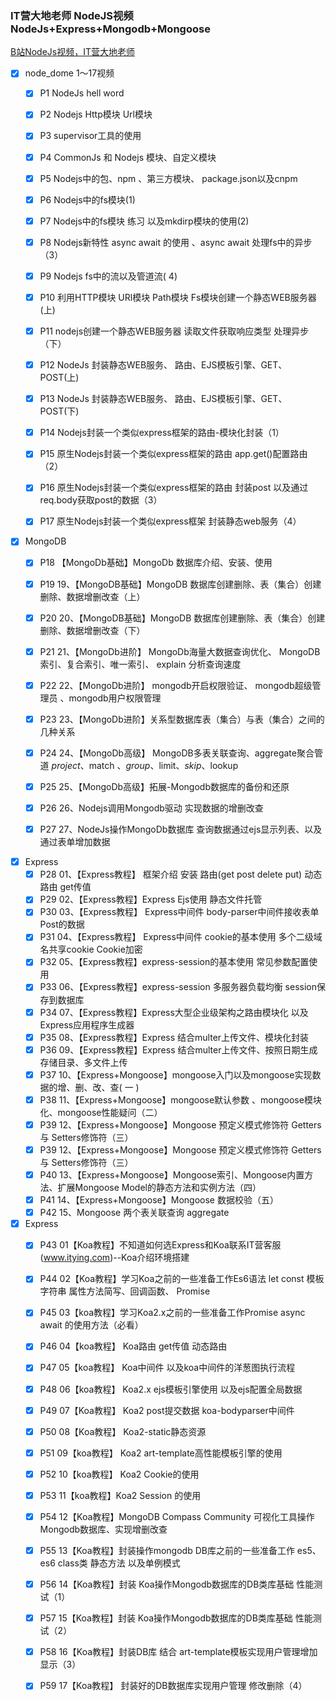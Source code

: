 ### IT营大地老师 NodeJS视频  NodeJs+Express+Mongodb+Mongoose

[B站NodeJs视频，IT营大地老师](https://www.bilibili.com/video/BV16f4y1U7oT?from=search&seid=10962676783387615835)

- [x] node_dome 1～17视频
  - [x] P1 NodeJs hell word

  - [x] P2 Nodejs Http模块 Url模块

  - [x] P3 supervisor工具的使用

  - [x] P4 CommonJs 和 Nodejs 模块、自定义模块

  - [x] P5 Nodejs中的包、npm 、第三方模块、 package.json以及cnpm

  - [x] P6 Nodejs中的fs模块(1)

  - [x] P7 Nodejs中的fs模块 练习 以及mkdirp模块的使用(2)

  - [x] P8 Nodejs新特性 async await 的使用 、async await 处理fs中的异步（3）

  - [x] P9 Nodejs fs中的流以及管道流( 4)

  - [x] P10 利用HTTP模块 URl模块 Path模块 Fs模块创建一个静态WEB服务器(上)

  - [x] P11 nodejs创建一个静态WEB服务器 读取文件获取响应类型 处理异步（下）

  - [x] P12 NodeJs 封装静态WEB服务、 路由、EJS模板引擎、GET、POST(上)

  - [x] P13 NodeJs 封装静态WEB服务、 路由、EJS模板引擎、GET、POST(下)

  - [x] P14 Nodejs封装一个类似express框架的路由-模块化封装（1）

  - [x] P15 原生Nodejs封装一个类似express框架的路由 app.get()配置路由（2）

  - [x] P16 原生Nodejs封装一个类似express框架的路由 封装post 以及通过req.body获取post的数据（3）

  - [x] P17 原生Nodejs封装一个类似express框架 封装静态web服务（4）

- [x] MongoDB
  - [x] P18 【MongoDb基础】MongoDb 数据库介绍、安装、使用

  - [x] P19 19、【MongoDB基础】MongoDB 数据库创建删除、表（集合）创建删除、数据增删改查（上）

  - [x] P20 20、【MongoDB基础】MongoDB 数据库创建删除、表（集合）创建删除、数据增删改查（下）

  - [x] P21 21、【MongoDb进阶】 MongoDb海量大数据查询优化、 MongoDB 索引、复合索引、唯一索引、 explain 分析查询速度

  - [x] P22 22、【MongoDb进阶】 mongodb开启权限验证、 mongodb超级管理员 、mongodb用户权限管理

  - [x] P23 23、【MongoDb进阶】关系型数据库表（集合）与表（集合）之间的几种关系

  - [x] P24 24、【MongoDb高级】 MongoDB多表关联查询、aggregate聚合管道 $project 、$match 、$group、$limit、$skip、$lookup

  - [x] P25 25、【MongoDb高级】拓展-Mongodb数据库的备份和还原

  - [x] P26 26、Nodejs调用Mongodb驱动 实现数据的增删改查

  - [x] P27 27、NodeJs操作MongoDb数据库 查询数据通过ejs显示列表、以及通过表单增加数据

- [x] Express
  - [x] P28 01、【Express教程】 框架介绍 安装 路由(get post delete put) 动态路由 get传值
  - [x] P29 02、【Express教程】Express Ejs使用 静态文件托管
  - [x] P30 03、【Express教程】 Express中间件 body-parser中间件接收表单Post的数据
  - [x] P31 04、【Express教程】 Express中间件 cookie的基本使用 多个二级域名共享cookie Cookie加密
  - [x] P32 05、【Express教程】express-session的基本使用 常见参数配置使用
  - [x] P33 06、【Express教程】express-session 多服务器负载均衡 session保存到数据库
  - [x] P34 07、【Express教程】Express大型企业级架构之路由模块化 以及Express应用程序生成器
  - [x] P35 08、【Express教程】Express 结合multer上传文件、模块化封装
  - [x] P36 09、【Express教程】Express 结合multer上传文件、按照日期生成存储目录、多文件上传
  - [x] P37 10、【Express+Mongoose】mongoose入门以及mongoose实现数据的增、删、改、查( 一 )
  - [x] P38 11、【Express+Mongoose】mongoose默认参数 、mongoose模块化、mongoose性能疑问（二）
  - [x] P39 12、【Express+Mongoose】Mongoose 预定义模式修饰符 Getters与 Setters修饰符（三）
  - [x] P39 12、【Express+Mongoose】Mongoose 预定义模式修饰符 Getters与 Setters修饰符（三）
  - [x] P40 13、【Express+Mongoose】Mongoose索引、Mongoose内置方法、扩展Mongoose Model的静态方法和实例方法（四）
  - [x] P41 14、【Express+Mongoose】Mongoose 数据校验（五）
  - [x] P42 15、Mongoose 两个表关联查询 aggregate

- [x] Express
  - [x] P43 01【Koa教程】不知道如何选Express和Koa联系IT营客服(www.itying.com)--Koa介绍环境搭建


  - [x] P44 02【Koa教程】学习Koa之前的一些准备工作Es6语法 let const 模板字符串 属性方法简写、回调函数、 Promise
  - [x] P45 03【koa教程】学习Koa2.x之前的一些准备工作Promise async await 的使用方法（必看） 


  - [x] P46 04【koa教程】 Koa路由 get传值 动态路由
  - [x] P47 05【koa教程】 Koa中间件 以及koa中间件的洋葱图执行流程
  - [x] P48 06【koa教程】 Koa2.x ejs模板引擎使用 以及ejs配置全局数据
  - [x] P49 07【Koa教程】 Koa2 post提交数据 koa-bodyparser中间件
  - [x] P50 08【Koa教程】 Koa2-static静态资源
  - [x] P51 09【koa教程】 Koa2 art-template高性能模板引擎的使用
  - [x] P52 10【koa教程】 Koa2 Cookie的使用
  - [x] P53 11【koa教程】Koa2 Session 的使用


  - [x] P54 12【Koa教程】MongoDB Compass Community 可视化工具操作Mongodb数据库、实现增删改查


  - [x] P55 13【Koa教程】封装操作mongodb DB库之前的一些准备工作 es5、es6 class类 静态方法 以及单例模式
  - [x] P56 14【Koa教程】封装 Koa操作Mongodb数据库的DB类库基础 性能测试（1）
  - [x] P57 15【Koa教程】封装 Koa操作Mongodb数据库的DB类库基础 性能测试（2）
  - [x] P58 16【Koa教程】封装DB库 结合 art-template模板实现用户管理增加 显示（3）
  - [x] P59 17【Koa教程】 封装好的DB数据库实现用户管理 修改删除（4）
